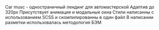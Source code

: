 Car musc - одностраничный лендинг для автомастерской
Адаптив до 320px
Присутствует анимация и модальные окна
Стили написанны с использованием SCSS и скомпилированны в один файл
В написании разметки использовалась методология БЭМ
